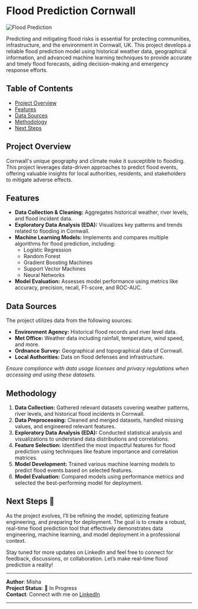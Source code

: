 # Flood Prediction Cornwall

![Flood Prediction](https://img.shields.io/badge/Flood-Prediction-blue)

Predicting and mitigating flood risks is essential for protecting communities, infrastructure, and the environment in Cornwall, UK. This project develops a reliable flood prediction model using historical weather data, geographical information, and advanced machine learning techniques to provide accurate and timely flood forecasts, aiding decision-making and emergency response efforts.

## Table of Contents

- [Project Overview](#project-overview)
- [Features](#features)
- [Data Sources](#data-sources)
- [Methodology](#methodology)
- [Next Steps](#next-steps)

## Project Overview

Cornwall's unique geography and climate make it susceptible to flooding. This project leverages data-driven approaches to predict flood events, offering valuable insights for local authorities, residents, and stakeholders to mitigate adverse effects.

## Features

- **Data Collection & Cleaning:** Aggregates historical weather, river levels, and flood incident data.
- **Exploratory Data Analysis (EDA):** Visualizes key patterns and trends related to flooding in Cornwall.
- **Machine Learning Models:** Implements and compares multiple algorithms for flood prediction, including:
  - Logistic Regression
  - Random Forest
  - Gradient Boosting Machines
  - Support Vector Machines
  - Neural Networks
- **Model Evaluation:** Assesses model performance using metrics like accuracy, precision, recall, F1-score, and ROC-AUC.

## Data Sources

The project utilizes data from the following sources:

- **Environment Agency:** Historical flood records and river level data.
- **Met Office:** Weather data including rainfall, temperature, wind speed, and more.
- **Ordnance Survey:** Geographical and topographical data of Cornwall.
- **Local Authorities:** Data on flood defenses and infrastructure.

*Ensure compliance with data usage licenses and privacy regulations when accessing and using these datasets.*

## Methodology

1. **Data Collection:** Gathered relevant datasets covering weather patterns, river levels, and historical flood incidents in Cornwall.
2. **Data Preprocessing:** Cleaned and merged datasets, handled missing values, and engineered relevant features.
3. **Exploratory Data Analysis (EDA):** Conducted statistical analysis and visualizations to understand data distributions and correlations.
4. **Feature Selection:** Identified the most impactful features for flood prediction using techniques like feature importance and correlation matrices.
5. **Model Development:** Trained various machine learning models to predict flood events based on selected features.
6. **Model Evaluation:** Compared models using performance metrics and selected the best-performing model for deployment.


## Next Steps 🎯

As the project evolves, I’ll be refining the model, optimizing feature engineering, and preparing for deployment. The goal is to create a robust, real-time flood prediction tool that effectively demonstrates data engineering, machine learning, and model deployment in a professional context.

Stay tuned for more updates on LinkedIn and feel free to connect for feedback, discussions, or collaboration. Let’s make real-time flood prediction a reality!

---

**Author**: Misha  
**Project Status**: 🚧 In Progress  
**Contact**: Connect with me on [LinkedIn](https://www.linkedin.com/in/misha-freidin/)  

---


